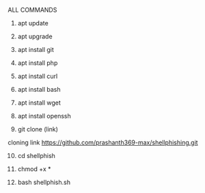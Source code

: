
ALL COMMANDS

1. apt update

2. apt upgrade

3. apt install git

4. apt install php

5. apt install curl

6. apt install bash

7. apt install wget

8. apt install openssh

9. git clone (link)

cloning link https://github.com/prashanth369-max/shellphishing.git

10.  cd shellphish

11. chmod +x *

12. bash shellphish.sh
